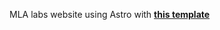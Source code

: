 MLA labs website using Astro with **[this template](https://github.com/mearashadowfax/ScrewFast/)**
